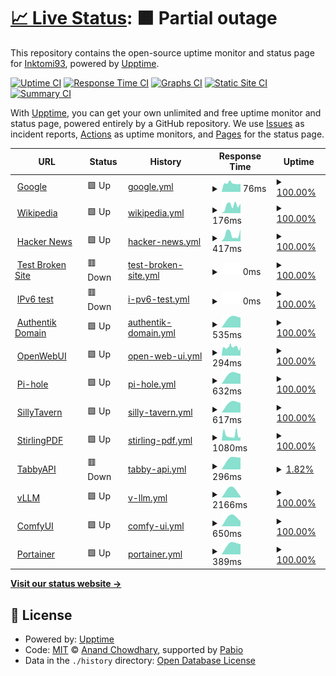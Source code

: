 # [📈 Live Status](https://Inktomi93.github.io/inktomitech_uptime): <!--live status--> **🟧 Partial outage**

This repository contains the open-source uptime monitor and status page for [Inktomi93](https://Inktomi93.github.io/inktomitech_uptime), powered by [Upptime](https://github.com/upptime/upptime).

[![Uptime CI](https://github.com/Inktomi93/inktomitech_uptime/workflows/Uptime%20CI/badge.svg)](https://github.com/Inktomi93/inktomitech_uptime/actions?query=workflow%3A%22Uptime+CI%22)
[![Response Time CI](https://github.com/Inktomi93/inktomitech_uptime/workflows/Response%20Time%20CI/badge.svg)](https://github.com/Inktomi93/inktomitech_uptime/actions?query=workflow%3A%22Response+Time+CI%22)
[![Graphs CI](https://github.com/Inktomi93/inktomitech_uptime/workflows/Graphs%20CI/badge.svg)](https://github.com/Inktomi93/inktomitech_uptime/actions?query=workflow%3A%22Graphs+CI%22)
[![Static Site CI](https://github.com/Inktomi93/inktomitech_uptime/workflows/Static%20Site%20CI/badge.svg)](https://github.com/Inktomi93/inktomitech_uptime/actions?query=workflow%3A%22Static+Site+CI%22)
[![Summary CI](https://github.com/Inktomi93/inktomitech_uptime/workflows/Summary%20CI/badge.svg)](https://github.com/Inktomi93/inktomitech_uptime/actions?query=workflow%3A%22Summary+CI%22)

With [Upptime](https://upptime.js.org), you can get your own unlimited and free uptime monitor and status page, powered entirely by a GitHub repository. We use [Issues](https://github.com/Inktomi93/inktomitech_uptime/issues) as incident reports, [Actions](https://github.com/Inktomi93/inktomitech_uptime/actions) as uptime monitors, and [Pages](https://Inktomi93.github.io/inktomitech_uptime) for the status page.

<!--start: status pages-->
<!-- This summary is generated by Upptime (https://github.com/upptime/upptime) -->
<!-- Do not edit this manually, your changes will be overwritten -->
<!-- prettier-ignore -->
| URL | Status | History | Response Time | Uptime |
| --- | ------ | ------- | ------------- | ------ |
| <img alt="" src="https://icons.duckduckgo.com/ip3/www.google.com.ico" height="13"> [Google](https://www.google.com) | 🟩 Up | [google.yml](https://github.com/Inktomi93/inktomitech_uptime/commits/HEAD/history/google.yml) | <details><summary><img alt="Response time graph" src="./graphs/google/response-time-week.png" height="20"> 76ms</summary><br><a href="https://Inktomi93.github.io/inktomitech_uptime/history/google"><img alt="Response time 76" src="https://img.shields.io/endpoint?url=https%3A%2F%2Fraw.githubusercontent.com%2FInktomi93%2Finktomitech_uptime%2FHEAD%2Fapi%2Fgoogle%2Fresponse-time.json"></a><br><a href="https://Inktomi93.github.io/inktomitech_uptime/history/google"><img alt="24-hour response time 76" src="https://img.shields.io/endpoint?url=https%3A%2F%2Fraw.githubusercontent.com%2FInktomi93%2Finktomitech_uptime%2FHEAD%2Fapi%2Fgoogle%2Fresponse-time-day.json"></a><br><a href="https://Inktomi93.github.io/inktomitech_uptime/history/google"><img alt="7-day response time 76" src="https://img.shields.io/endpoint?url=https%3A%2F%2Fraw.githubusercontent.com%2FInktomi93%2Finktomitech_uptime%2FHEAD%2Fapi%2Fgoogle%2Fresponse-time-week.json"></a><br><a href="https://Inktomi93.github.io/inktomitech_uptime/history/google"><img alt="30-day response time 76" src="https://img.shields.io/endpoint?url=https%3A%2F%2Fraw.githubusercontent.com%2FInktomi93%2Finktomitech_uptime%2FHEAD%2Fapi%2Fgoogle%2Fresponse-time-month.json"></a><br><a href="https://Inktomi93.github.io/inktomitech_uptime/history/google"><img alt="1-year response time 76" src="https://img.shields.io/endpoint?url=https%3A%2F%2Fraw.githubusercontent.com%2FInktomi93%2Finktomitech_uptime%2FHEAD%2Fapi%2Fgoogle%2Fresponse-time-year.json"></a></details> | <details><summary><a href="https://Inktomi93.github.io/inktomitech_uptime/history/google">100.00%</a></summary><a href="https://Inktomi93.github.io/inktomitech_uptime/history/google"><img alt="All-time uptime 100.00%" src="https://img.shields.io/endpoint?url=https%3A%2F%2Fraw.githubusercontent.com%2FInktomi93%2Finktomitech_uptime%2FHEAD%2Fapi%2Fgoogle%2Fuptime.json"></a><br><a href="https://Inktomi93.github.io/inktomitech_uptime/history/google"><img alt="24-hour uptime 100.00%" src="https://img.shields.io/endpoint?url=https%3A%2F%2Fraw.githubusercontent.com%2FInktomi93%2Finktomitech_uptime%2FHEAD%2Fapi%2Fgoogle%2Fuptime-day.json"></a><br><a href="https://Inktomi93.github.io/inktomitech_uptime/history/google"><img alt="7-day uptime 100.00%" src="https://img.shields.io/endpoint?url=https%3A%2F%2Fraw.githubusercontent.com%2FInktomi93%2Finktomitech_uptime%2FHEAD%2Fapi%2Fgoogle%2Fuptime-week.json"></a><br><a href="https://Inktomi93.github.io/inktomitech_uptime/history/google"><img alt="30-day uptime 100.00%" src="https://img.shields.io/endpoint?url=https%3A%2F%2Fraw.githubusercontent.com%2FInktomi93%2Finktomitech_uptime%2FHEAD%2Fapi%2Fgoogle%2Fuptime-month.json"></a><br><a href="https://Inktomi93.github.io/inktomitech_uptime/history/google"><img alt="1-year uptime 100.00%" src="https://img.shields.io/endpoint?url=https%3A%2F%2Fraw.githubusercontent.com%2FInktomi93%2Finktomitech_uptime%2FHEAD%2Fapi%2Fgoogle%2Fuptime-year.json"></a></details>
| <img alt="" src="https://icons.duckduckgo.com/ip3/en.wikipedia.org.ico" height="13"> [Wikipedia](https://en.wikipedia.org) | 🟩 Up | [wikipedia.yml](https://github.com/Inktomi93/inktomitech_uptime/commits/HEAD/history/wikipedia.yml) | <details><summary><img alt="Response time graph" src="./graphs/wikipedia/response-time-week.png" height="20"> 176ms</summary><br><a href="https://Inktomi93.github.io/inktomitech_uptime/history/wikipedia"><img alt="Response time 176" src="https://img.shields.io/endpoint?url=https%3A%2F%2Fraw.githubusercontent.com%2FInktomi93%2Finktomitech_uptime%2FHEAD%2Fapi%2Fwikipedia%2Fresponse-time.json"></a><br><a href="https://Inktomi93.github.io/inktomitech_uptime/history/wikipedia"><img alt="24-hour response time 176" src="https://img.shields.io/endpoint?url=https%3A%2F%2Fraw.githubusercontent.com%2FInktomi93%2Finktomitech_uptime%2FHEAD%2Fapi%2Fwikipedia%2Fresponse-time-day.json"></a><br><a href="https://Inktomi93.github.io/inktomitech_uptime/history/wikipedia"><img alt="7-day response time 176" src="https://img.shields.io/endpoint?url=https%3A%2F%2Fraw.githubusercontent.com%2FInktomi93%2Finktomitech_uptime%2FHEAD%2Fapi%2Fwikipedia%2Fresponse-time-week.json"></a><br><a href="https://Inktomi93.github.io/inktomitech_uptime/history/wikipedia"><img alt="30-day response time 176" src="https://img.shields.io/endpoint?url=https%3A%2F%2Fraw.githubusercontent.com%2FInktomi93%2Finktomitech_uptime%2FHEAD%2Fapi%2Fwikipedia%2Fresponse-time-month.json"></a><br><a href="https://Inktomi93.github.io/inktomitech_uptime/history/wikipedia"><img alt="1-year response time 176" src="https://img.shields.io/endpoint?url=https%3A%2F%2Fraw.githubusercontent.com%2FInktomi93%2Finktomitech_uptime%2FHEAD%2Fapi%2Fwikipedia%2Fresponse-time-year.json"></a></details> | <details><summary><a href="https://Inktomi93.github.io/inktomitech_uptime/history/wikipedia">100.00%</a></summary><a href="https://Inktomi93.github.io/inktomitech_uptime/history/wikipedia"><img alt="All-time uptime 100.00%" src="https://img.shields.io/endpoint?url=https%3A%2F%2Fraw.githubusercontent.com%2FInktomi93%2Finktomitech_uptime%2FHEAD%2Fapi%2Fwikipedia%2Fuptime.json"></a><br><a href="https://Inktomi93.github.io/inktomitech_uptime/history/wikipedia"><img alt="24-hour uptime 100.00%" src="https://img.shields.io/endpoint?url=https%3A%2F%2Fraw.githubusercontent.com%2FInktomi93%2Finktomitech_uptime%2FHEAD%2Fapi%2Fwikipedia%2Fuptime-day.json"></a><br><a href="https://Inktomi93.github.io/inktomitech_uptime/history/wikipedia"><img alt="7-day uptime 100.00%" src="https://img.shields.io/endpoint?url=https%3A%2F%2Fraw.githubusercontent.com%2FInktomi93%2Finktomitech_uptime%2FHEAD%2Fapi%2Fwikipedia%2Fuptime-week.json"></a><br><a href="https://Inktomi93.github.io/inktomitech_uptime/history/wikipedia"><img alt="30-day uptime 100.00%" src="https://img.shields.io/endpoint?url=https%3A%2F%2Fraw.githubusercontent.com%2FInktomi93%2Finktomitech_uptime%2FHEAD%2Fapi%2Fwikipedia%2Fuptime-month.json"></a><br><a href="https://Inktomi93.github.io/inktomitech_uptime/history/wikipedia"><img alt="1-year uptime 100.00%" src="https://img.shields.io/endpoint?url=https%3A%2F%2Fraw.githubusercontent.com%2FInktomi93%2Finktomitech_uptime%2FHEAD%2Fapi%2Fwikipedia%2Fuptime-year.json"></a></details>
| <img alt="" src="https://icons.duckduckgo.com/ip3/news.ycombinator.com.ico" height="13"> [Hacker News](https://news.ycombinator.com) | 🟩 Up | [hacker-news.yml](https://github.com/Inktomi93/inktomitech_uptime/commits/HEAD/history/hacker-news.yml) | <details><summary><img alt="Response time graph" src="./graphs/hacker-news/response-time-week.png" height="20"> 417ms</summary><br><a href="https://Inktomi93.github.io/inktomitech_uptime/history/hacker-news"><img alt="Response time 417" src="https://img.shields.io/endpoint?url=https%3A%2F%2Fraw.githubusercontent.com%2FInktomi93%2Finktomitech_uptime%2FHEAD%2Fapi%2Fhacker-news%2Fresponse-time.json"></a><br><a href="https://Inktomi93.github.io/inktomitech_uptime/history/hacker-news"><img alt="24-hour response time 417" src="https://img.shields.io/endpoint?url=https%3A%2F%2Fraw.githubusercontent.com%2FInktomi93%2Finktomitech_uptime%2FHEAD%2Fapi%2Fhacker-news%2Fresponse-time-day.json"></a><br><a href="https://Inktomi93.github.io/inktomitech_uptime/history/hacker-news"><img alt="7-day response time 417" src="https://img.shields.io/endpoint?url=https%3A%2F%2Fraw.githubusercontent.com%2FInktomi93%2Finktomitech_uptime%2FHEAD%2Fapi%2Fhacker-news%2Fresponse-time-week.json"></a><br><a href="https://Inktomi93.github.io/inktomitech_uptime/history/hacker-news"><img alt="30-day response time 417" src="https://img.shields.io/endpoint?url=https%3A%2F%2Fraw.githubusercontent.com%2FInktomi93%2Finktomitech_uptime%2FHEAD%2Fapi%2Fhacker-news%2Fresponse-time-month.json"></a><br><a href="https://Inktomi93.github.io/inktomitech_uptime/history/hacker-news"><img alt="1-year response time 417" src="https://img.shields.io/endpoint?url=https%3A%2F%2Fraw.githubusercontent.com%2FInktomi93%2Finktomitech_uptime%2FHEAD%2Fapi%2Fhacker-news%2Fresponse-time-year.json"></a></details> | <details><summary><a href="https://Inktomi93.github.io/inktomitech_uptime/history/hacker-news">100.00%</a></summary><a href="https://Inktomi93.github.io/inktomitech_uptime/history/hacker-news"><img alt="All-time uptime 100.00%" src="https://img.shields.io/endpoint?url=https%3A%2F%2Fraw.githubusercontent.com%2FInktomi93%2Finktomitech_uptime%2FHEAD%2Fapi%2Fhacker-news%2Fuptime.json"></a><br><a href="https://Inktomi93.github.io/inktomitech_uptime/history/hacker-news"><img alt="24-hour uptime 100.00%" src="https://img.shields.io/endpoint?url=https%3A%2F%2Fraw.githubusercontent.com%2FInktomi93%2Finktomitech_uptime%2FHEAD%2Fapi%2Fhacker-news%2Fuptime-day.json"></a><br><a href="https://Inktomi93.github.io/inktomitech_uptime/history/hacker-news"><img alt="7-day uptime 100.00%" src="https://img.shields.io/endpoint?url=https%3A%2F%2Fraw.githubusercontent.com%2FInktomi93%2Finktomitech_uptime%2FHEAD%2Fapi%2Fhacker-news%2Fuptime-week.json"></a><br><a href="https://Inktomi93.github.io/inktomitech_uptime/history/hacker-news"><img alt="30-day uptime 100.00%" src="https://img.shields.io/endpoint?url=https%3A%2F%2Fraw.githubusercontent.com%2FInktomi93%2Finktomitech_uptime%2FHEAD%2Fapi%2Fhacker-news%2Fuptime-month.json"></a><br><a href="https://Inktomi93.github.io/inktomitech_uptime/history/hacker-news"><img alt="1-year uptime 100.00%" src="https://img.shields.io/endpoint?url=https%3A%2F%2Fraw.githubusercontent.com%2FInktomi93%2Finktomitech_uptime%2FHEAD%2Fapi%2Fhacker-news%2Fuptime-year.json"></a></details>
| <img alt="" src="https://icons.duckduckgo.com/ip3/thissitedoesnotexist.koj.co.ico" height="13"> [Test Broken Site](https://thissitedoesnotexist.koj.co) | 🟥 Down | [test-broken-site.yml](https://github.com/Inktomi93/inktomitech_uptime/commits/HEAD/history/test-broken-site.yml) | <details><summary><img alt="Response time graph" src="./graphs/test-broken-site/response-time-week.png" height="20"> 0ms</summary><br><a href="https://Inktomi93.github.io/inktomitech_uptime/history/test-broken-site"><img alt="Response time 0" src="https://img.shields.io/endpoint?url=https%3A%2F%2Fraw.githubusercontent.com%2FInktomi93%2Finktomitech_uptime%2FHEAD%2Fapi%2Ftest-broken-site%2Fresponse-time.json"></a><br><a href="https://Inktomi93.github.io/inktomitech_uptime/history/test-broken-site"><img alt="24-hour response time 0" src="https://img.shields.io/endpoint?url=https%3A%2F%2Fraw.githubusercontent.com%2FInktomi93%2Finktomitech_uptime%2FHEAD%2Fapi%2Ftest-broken-site%2Fresponse-time-day.json"></a><br><a href="https://Inktomi93.github.io/inktomitech_uptime/history/test-broken-site"><img alt="7-day response time 0" src="https://img.shields.io/endpoint?url=https%3A%2F%2Fraw.githubusercontent.com%2FInktomi93%2Finktomitech_uptime%2FHEAD%2Fapi%2Ftest-broken-site%2Fresponse-time-week.json"></a><br><a href="https://Inktomi93.github.io/inktomitech_uptime/history/test-broken-site"><img alt="30-day response time 0" src="https://img.shields.io/endpoint?url=https%3A%2F%2Fraw.githubusercontent.com%2FInktomi93%2Finktomitech_uptime%2FHEAD%2Fapi%2Ftest-broken-site%2Fresponse-time-month.json"></a><br><a href="https://Inktomi93.github.io/inktomitech_uptime/history/test-broken-site"><img alt="1-year response time 0" src="https://img.shields.io/endpoint?url=https%3A%2F%2Fraw.githubusercontent.com%2FInktomi93%2Finktomitech_uptime%2FHEAD%2Fapi%2Ftest-broken-site%2Fresponse-time-year.json"></a></details> | <details><summary><a href="https://Inktomi93.github.io/inktomitech_uptime/history/test-broken-site">100.00%</a></summary><a href="https://Inktomi93.github.io/inktomitech_uptime/history/test-broken-site"><img alt="All-time uptime 100.00%" src="https://img.shields.io/endpoint?url=https%3A%2F%2Fraw.githubusercontent.com%2FInktomi93%2Finktomitech_uptime%2FHEAD%2Fapi%2Ftest-broken-site%2Fuptime.json"></a><br><a href="https://Inktomi93.github.io/inktomitech_uptime/history/test-broken-site"><img alt="24-hour uptime 100.00%" src="https://img.shields.io/endpoint?url=https%3A%2F%2Fraw.githubusercontent.com%2FInktomi93%2Finktomitech_uptime%2FHEAD%2Fapi%2Ftest-broken-site%2Fuptime-day.json"></a><br><a href="https://Inktomi93.github.io/inktomitech_uptime/history/test-broken-site"><img alt="7-day uptime 100.00%" src="https://img.shields.io/endpoint?url=https%3A%2F%2Fraw.githubusercontent.com%2FInktomi93%2Finktomitech_uptime%2FHEAD%2Fapi%2Ftest-broken-site%2Fuptime-week.json"></a><br><a href="https://Inktomi93.github.io/inktomitech_uptime/history/test-broken-site"><img alt="30-day uptime 100.00%" src="https://img.shields.io/endpoint?url=https%3A%2F%2Fraw.githubusercontent.com%2FInktomi93%2Finktomitech_uptime%2FHEAD%2Fapi%2Ftest-broken-site%2Fuptime-month.json"></a><br><a href="https://Inktomi93.github.io/inktomitech_uptime/history/test-broken-site"><img alt="1-year uptime 100.00%" src="https://img.shields.io/endpoint?url=https%3A%2F%2Fraw.githubusercontent.com%2FInktomi93%2Finktomitech_uptime%2FHEAD%2Fapi%2Ftest-broken-site%2Fuptime-year.json"></a></details>
| <img alt="" src="https://icons.duckduckgo.com/ip3/null.ico" height="13"> [IPv6 test](forwardemail.net) | 🟥 Down | [i-pv6-test.yml](https://github.com/Inktomi93/inktomitech_uptime/commits/HEAD/history/i-pv6-test.yml) | <details><summary><img alt="Response time graph" src="./graphs/i-pv6-test/response-time-week.png" height="20"> 0ms</summary><br><a href="https://Inktomi93.github.io/inktomitech_uptime/history/i-pv6-test"><img alt="Response time 0" src="https://img.shields.io/endpoint?url=https%3A%2F%2Fraw.githubusercontent.com%2FInktomi93%2Finktomitech_uptime%2FHEAD%2Fapi%2Fi-pv6-test%2Fresponse-time.json"></a><br><a href="https://Inktomi93.github.io/inktomitech_uptime/history/i-pv6-test"><img alt="24-hour response time 0" src="https://img.shields.io/endpoint?url=https%3A%2F%2Fraw.githubusercontent.com%2FInktomi93%2Finktomitech_uptime%2FHEAD%2Fapi%2Fi-pv6-test%2Fresponse-time-day.json"></a><br><a href="https://Inktomi93.github.io/inktomitech_uptime/history/i-pv6-test"><img alt="7-day response time 0" src="https://img.shields.io/endpoint?url=https%3A%2F%2Fraw.githubusercontent.com%2FInktomi93%2Finktomitech_uptime%2FHEAD%2Fapi%2Fi-pv6-test%2Fresponse-time-week.json"></a><br><a href="https://Inktomi93.github.io/inktomitech_uptime/history/i-pv6-test"><img alt="30-day response time 0" src="https://img.shields.io/endpoint?url=https%3A%2F%2Fraw.githubusercontent.com%2FInktomi93%2Finktomitech_uptime%2FHEAD%2Fapi%2Fi-pv6-test%2Fresponse-time-month.json"></a><br><a href="https://Inktomi93.github.io/inktomitech_uptime/history/i-pv6-test"><img alt="1-year response time 0" src="https://img.shields.io/endpoint?url=https%3A%2F%2Fraw.githubusercontent.com%2FInktomi93%2Finktomitech_uptime%2FHEAD%2Fapi%2Fi-pv6-test%2Fresponse-time-year.json"></a></details> | <details><summary><a href="https://Inktomi93.github.io/inktomitech_uptime/history/i-pv6-test">100.00%</a></summary><a href="https://Inktomi93.github.io/inktomitech_uptime/history/i-pv6-test"><img alt="All-time uptime 100.00%" src="https://img.shields.io/endpoint?url=https%3A%2F%2Fraw.githubusercontent.com%2FInktomi93%2Finktomitech_uptime%2FHEAD%2Fapi%2Fi-pv6-test%2Fuptime.json"></a><br><a href="https://Inktomi93.github.io/inktomitech_uptime/history/i-pv6-test"><img alt="24-hour uptime 100.00%" src="https://img.shields.io/endpoint?url=https%3A%2F%2Fraw.githubusercontent.com%2FInktomi93%2Finktomitech_uptime%2FHEAD%2Fapi%2Fi-pv6-test%2Fuptime-day.json"></a><br><a href="https://Inktomi93.github.io/inktomitech_uptime/history/i-pv6-test"><img alt="7-day uptime 100.00%" src="https://img.shields.io/endpoint?url=https%3A%2F%2Fraw.githubusercontent.com%2FInktomi93%2Finktomitech_uptime%2FHEAD%2Fapi%2Fi-pv6-test%2Fuptime-week.json"></a><br><a href="https://Inktomi93.github.io/inktomitech_uptime/history/i-pv6-test"><img alt="30-day uptime 100.00%" src="https://img.shields.io/endpoint?url=https%3A%2F%2Fraw.githubusercontent.com%2FInktomi93%2Finktomitech_uptime%2FHEAD%2Fapi%2Fi-pv6-test%2Fuptime-month.json"></a><br><a href="https://Inktomi93.github.io/inktomitech_uptime/history/i-pv6-test"><img alt="1-year uptime 100.00%" src="https://img.shields.io/endpoint?url=https%3A%2F%2Fraw.githubusercontent.com%2FInktomi93%2Finktomitech_uptime%2FHEAD%2Fapi%2Fi-pv6-test%2Fuptime-year.json"></a></details>
| <img alt="" src="https://icons.duckduckgo.com/ip3/authentik.inktomi.tech.ico" height="13"> [Authentik Domain](https://authentik.inktomi.tech) | 🟩 Up | [authentik-domain.yml](https://github.com/Inktomi93/inktomitech_uptime/commits/HEAD/history/authentik-domain.yml) | <details><summary><img alt="Response time graph" src="./graphs/authentik-domain/response-time-week.png" height="20"> 535ms</summary><br><a href="https://Inktomi93.github.io/inktomitech_uptime/history/authentik-domain"><img alt="Response time 535" src="https://img.shields.io/endpoint?url=https%3A%2F%2Fraw.githubusercontent.com%2FInktomi93%2Finktomitech_uptime%2FHEAD%2Fapi%2Fauthentik-domain%2Fresponse-time.json"></a><br><a href="https://Inktomi93.github.io/inktomitech_uptime/history/authentik-domain"><img alt="24-hour response time 535" src="https://img.shields.io/endpoint?url=https%3A%2F%2Fraw.githubusercontent.com%2FInktomi93%2Finktomitech_uptime%2FHEAD%2Fapi%2Fauthentik-domain%2Fresponse-time-day.json"></a><br><a href="https://Inktomi93.github.io/inktomitech_uptime/history/authentik-domain"><img alt="7-day response time 535" src="https://img.shields.io/endpoint?url=https%3A%2F%2Fraw.githubusercontent.com%2FInktomi93%2Finktomitech_uptime%2FHEAD%2Fapi%2Fauthentik-domain%2Fresponse-time-week.json"></a><br><a href="https://Inktomi93.github.io/inktomitech_uptime/history/authentik-domain"><img alt="30-day response time 535" src="https://img.shields.io/endpoint?url=https%3A%2F%2Fraw.githubusercontent.com%2FInktomi93%2Finktomitech_uptime%2FHEAD%2Fapi%2Fauthentik-domain%2Fresponse-time-month.json"></a><br><a href="https://Inktomi93.github.io/inktomitech_uptime/history/authentik-domain"><img alt="1-year response time 535" src="https://img.shields.io/endpoint?url=https%3A%2F%2Fraw.githubusercontent.com%2FInktomi93%2Finktomitech_uptime%2FHEAD%2Fapi%2Fauthentik-domain%2Fresponse-time-year.json"></a></details> | <details><summary><a href="https://Inktomi93.github.io/inktomitech_uptime/history/authentik-domain">100.00%</a></summary><a href="https://Inktomi93.github.io/inktomitech_uptime/history/authentik-domain"><img alt="All-time uptime 100.00%" src="https://img.shields.io/endpoint?url=https%3A%2F%2Fraw.githubusercontent.com%2FInktomi93%2Finktomitech_uptime%2FHEAD%2Fapi%2Fauthentik-domain%2Fuptime.json"></a><br><a href="https://Inktomi93.github.io/inktomitech_uptime/history/authentik-domain"><img alt="24-hour uptime 100.00%" src="https://img.shields.io/endpoint?url=https%3A%2F%2Fraw.githubusercontent.com%2FInktomi93%2Finktomitech_uptime%2FHEAD%2Fapi%2Fauthentik-domain%2Fuptime-day.json"></a><br><a href="https://Inktomi93.github.io/inktomitech_uptime/history/authentik-domain"><img alt="7-day uptime 100.00%" src="https://img.shields.io/endpoint?url=https%3A%2F%2Fraw.githubusercontent.com%2FInktomi93%2Finktomitech_uptime%2FHEAD%2Fapi%2Fauthentik-domain%2Fuptime-week.json"></a><br><a href="https://Inktomi93.github.io/inktomitech_uptime/history/authentik-domain"><img alt="30-day uptime 100.00%" src="https://img.shields.io/endpoint?url=https%3A%2F%2Fraw.githubusercontent.com%2FInktomi93%2Finktomitech_uptime%2FHEAD%2Fapi%2Fauthentik-domain%2Fuptime-month.json"></a><br><a href="https://Inktomi93.github.io/inktomitech_uptime/history/authentik-domain"><img alt="1-year uptime 100.00%" src="https://img.shields.io/endpoint?url=https%3A%2F%2Fraw.githubusercontent.com%2FInktomi93%2Finktomitech_uptime%2FHEAD%2Fapi%2Fauthentik-domain%2Fuptime-year.json"></a></details>
| <img alt="" src="https://icons.duckduckgo.com/ip3/openwebui.inktomi.tech.ico" height="13"> [OpenWebUI](https://openwebui.inktomi.tech) | 🟩 Up | [open-web-ui.yml](https://github.com/Inktomi93/inktomitech_uptime/commits/HEAD/history/open-web-ui.yml) | <details><summary><img alt="Response time graph" src="./graphs/open-web-ui/response-time-week.png" height="20"> 294ms</summary><br><a href="https://Inktomi93.github.io/inktomitech_uptime/history/open-web-ui"><img alt="Response time 294" src="https://img.shields.io/endpoint?url=https%3A%2F%2Fraw.githubusercontent.com%2FInktomi93%2Finktomitech_uptime%2FHEAD%2Fapi%2Fopen-web-ui%2Fresponse-time.json"></a><br><a href="https://Inktomi93.github.io/inktomitech_uptime/history/open-web-ui"><img alt="24-hour response time 294" src="https://img.shields.io/endpoint?url=https%3A%2F%2Fraw.githubusercontent.com%2FInktomi93%2Finktomitech_uptime%2FHEAD%2Fapi%2Fopen-web-ui%2Fresponse-time-day.json"></a><br><a href="https://Inktomi93.github.io/inktomitech_uptime/history/open-web-ui"><img alt="7-day response time 294" src="https://img.shields.io/endpoint?url=https%3A%2F%2Fraw.githubusercontent.com%2FInktomi93%2Finktomitech_uptime%2FHEAD%2Fapi%2Fopen-web-ui%2Fresponse-time-week.json"></a><br><a href="https://Inktomi93.github.io/inktomitech_uptime/history/open-web-ui"><img alt="30-day response time 294" src="https://img.shields.io/endpoint?url=https%3A%2F%2Fraw.githubusercontent.com%2FInktomi93%2Finktomitech_uptime%2FHEAD%2Fapi%2Fopen-web-ui%2Fresponse-time-month.json"></a><br><a href="https://Inktomi93.github.io/inktomitech_uptime/history/open-web-ui"><img alt="1-year response time 294" src="https://img.shields.io/endpoint?url=https%3A%2F%2Fraw.githubusercontent.com%2FInktomi93%2Finktomitech_uptime%2FHEAD%2Fapi%2Fopen-web-ui%2Fresponse-time-year.json"></a></details> | <details><summary><a href="https://Inktomi93.github.io/inktomitech_uptime/history/open-web-ui">100.00%</a></summary><a href="https://Inktomi93.github.io/inktomitech_uptime/history/open-web-ui"><img alt="All-time uptime 100.00%" src="https://img.shields.io/endpoint?url=https%3A%2F%2Fraw.githubusercontent.com%2FInktomi93%2Finktomitech_uptime%2FHEAD%2Fapi%2Fopen-web-ui%2Fuptime.json"></a><br><a href="https://Inktomi93.github.io/inktomitech_uptime/history/open-web-ui"><img alt="24-hour uptime 100.00%" src="https://img.shields.io/endpoint?url=https%3A%2F%2Fraw.githubusercontent.com%2FInktomi93%2Finktomitech_uptime%2FHEAD%2Fapi%2Fopen-web-ui%2Fuptime-day.json"></a><br><a href="https://Inktomi93.github.io/inktomitech_uptime/history/open-web-ui"><img alt="7-day uptime 100.00%" src="https://img.shields.io/endpoint?url=https%3A%2F%2Fraw.githubusercontent.com%2FInktomi93%2Finktomitech_uptime%2FHEAD%2Fapi%2Fopen-web-ui%2Fuptime-week.json"></a><br><a href="https://Inktomi93.github.io/inktomitech_uptime/history/open-web-ui"><img alt="30-day uptime 100.00%" src="https://img.shields.io/endpoint?url=https%3A%2F%2Fraw.githubusercontent.com%2FInktomi93%2Finktomitech_uptime%2FHEAD%2Fapi%2Fopen-web-ui%2Fuptime-month.json"></a><br><a href="https://Inktomi93.github.io/inktomitech_uptime/history/open-web-ui"><img alt="1-year uptime 100.00%" src="https://img.shields.io/endpoint?url=https%3A%2F%2Fraw.githubusercontent.com%2FInktomi93%2Finktomitech_uptime%2FHEAD%2Fapi%2Fopen-web-ui%2Fuptime-year.json"></a></details>
| <img alt="" src="https://icons.duckduckgo.com/ip3/pihole.inktomi.tech.ico" height="13"> [Pi-hole](https://pihole.inktomi.tech) | 🟩 Up | [pi-hole.yml](https://github.com/Inktomi93/inktomitech_uptime/commits/HEAD/history/pi-hole.yml) | <details><summary><img alt="Response time graph" src="./graphs/pi-hole/response-time-week.png" height="20"> 632ms</summary><br><a href="https://Inktomi93.github.io/inktomitech_uptime/history/pi-hole"><img alt="Response time 632" src="https://img.shields.io/endpoint?url=https%3A%2F%2Fraw.githubusercontent.com%2FInktomi93%2Finktomitech_uptime%2FHEAD%2Fapi%2Fpi-hole%2Fresponse-time.json"></a><br><a href="https://Inktomi93.github.io/inktomitech_uptime/history/pi-hole"><img alt="24-hour response time 632" src="https://img.shields.io/endpoint?url=https%3A%2F%2Fraw.githubusercontent.com%2FInktomi93%2Finktomitech_uptime%2FHEAD%2Fapi%2Fpi-hole%2Fresponse-time-day.json"></a><br><a href="https://Inktomi93.github.io/inktomitech_uptime/history/pi-hole"><img alt="7-day response time 632" src="https://img.shields.io/endpoint?url=https%3A%2F%2Fraw.githubusercontent.com%2FInktomi93%2Finktomitech_uptime%2FHEAD%2Fapi%2Fpi-hole%2Fresponse-time-week.json"></a><br><a href="https://Inktomi93.github.io/inktomitech_uptime/history/pi-hole"><img alt="30-day response time 632" src="https://img.shields.io/endpoint?url=https%3A%2F%2Fraw.githubusercontent.com%2FInktomi93%2Finktomitech_uptime%2FHEAD%2Fapi%2Fpi-hole%2Fresponse-time-month.json"></a><br><a href="https://Inktomi93.github.io/inktomitech_uptime/history/pi-hole"><img alt="1-year response time 632" src="https://img.shields.io/endpoint?url=https%3A%2F%2Fraw.githubusercontent.com%2FInktomi93%2Finktomitech_uptime%2FHEAD%2Fapi%2Fpi-hole%2Fresponse-time-year.json"></a></details> | <details><summary><a href="https://Inktomi93.github.io/inktomitech_uptime/history/pi-hole">100.00%</a></summary><a href="https://Inktomi93.github.io/inktomitech_uptime/history/pi-hole"><img alt="All-time uptime 100.00%" src="https://img.shields.io/endpoint?url=https%3A%2F%2Fraw.githubusercontent.com%2FInktomi93%2Finktomitech_uptime%2FHEAD%2Fapi%2Fpi-hole%2Fuptime.json"></a><br><a href="https://Inktomi93.github.io/inktomitech_uptime/history/pi-hole"><img alt="24-hour uptime 100.00%" src="https://img.shields.io/endpoint?url=https%3A%2F%2Fraw.githubusercontent.com%2FInktomi93%2Finktomitech_uptime%2FHEAD%2Fapi%2Fpi-hole%2Fuptime-day.json"></a><br><a href="https://Inktomi93.github.io/inktomitech_uptime/history/pi-hole"><img alt="7-day uptime 100.00%" src="https://img.shields.io/endpoint?url=https%3A%2F%2Fraw.githubusercontent.com%2FInktomi93%2Finktomitech_uptime%2FHEAD%2Fapi%2Fpi-hole%2Fuptime-week.json"></a><br><a href="https://Inktomi93.github.io/inktomitech_uptime/history/pi-hole"><img alt="30-day uptime 100.00%" src="https://img.shields.io/endpoint?url=https%3A%2F%2Fraw.githubusercontent.com%2FInktomi93%2Finktomitech_uptime%2FHEAD%2Fapi%2Fpi-hole%2Fuptime-month.json"></a><br><a href="https://Inktomi93.github.io/inktomitech_uptime/history/pi-hole"><img alt="1-year uptime 100.00%" src="https://img.shields.io/endpoint?url=https%3A%2F%2Fraw.githubusercontent.com%2FInktomi93%2Finktomitech_uptime%2FHEAD%2Fapi%2Fpi-hole%2Fuptime-year.json"></a></details>
| <img alt="" src="https://icons.duckduckgo.com/ip3/sillytavern.inktomi.tech.ico" height="13"> [SillyTavern](https://sillytavern.inktomi.tech) | 🟩 Up | [silly-tavern.yml](https://github.com/Inktomi93/inktomitech_uptime/commits/HEAD/history/silly-tavern.yml) | <details><summary><img alt="Response time graph" src="./graphs/silly-tavern/response-time-week.png" height="20"> 617ms</summary><br><a href="https://Inktomi93.github.io/inktomitech_uptime/history/silly-tavern"><img alt="Response time 617" src="https://img.shields.io/endpoint?url=https%3A%2F%2Fraw.githubusercontent.com%2FInktomi93%2Finktomitech_uptime%2FHEAD%2Fapi%2Fsilly-tavern%2Fresponse-time.json"></a><br><a href="https://Inktomi93.github.io/inktomitech_uptime/history/silly-tavern"><img alt="24-hour response time 617" src="https://img.shields.io/endpoint?url=https%3A%2F%2Fraw.githubusercontent.com%2FInktomi93%2Finktomitech_uptime%2FHEAD%2Fapi%2Fsilly-tavern%2Fresponse-time-day.json"></a><br><a href="https://Inktomi93.github.io/inktomitech_uptime/history/silly-tavern"><img alt="7-day response time 617" src="https://img.shields.io/endpoint?url=https%3A%2F%2Fraw.githubusercontent.com%2FInktomi93%2Finktomitech_uptime%2FHEAD%2Fapi%2Fsilly-tavern%2Fresponse-time-week.json"></a><br><a href="https://Inktomi93.github.io/inktomitech_uptime/history/silly-tavern"><img alt="30-day response time 617" src="https://img.shields.io/endpoint?url=https%3A%2F%2Fraw.githubusercontent.com%2FInktomi93%2Finktomitech_uptime%2FHEAD%2Fapi%2Fsilly-tavern%2Fresponse-time-month.json"></a><br><a href="https://Inktomi93.github.io/inktomitech_uptime/history/silly-tavern"><img alt="1-year response time 617" src="https://img.shields.io/endpoint?url=https%3A%2F%2Fraw.githubusercontent.com%2FInktomi93%2Finktomitech_uptime%2FHEAD%2Fapi%2Fsilly-tavern%2Fresponse-time-year.json"></a></details> | <details><summary><a href="https://Inktomi93.github.io/inktomitech_uptime/history/silly-tavern">100.00%</a></summary><a href="https://Inktomi93.github.io/inktomitech_uptime/history/silly-tavern"><img alt="All-time uptime 100.00%" src="https://img.shields.io/endpoint?url=https%3A%2F%2Fraw.githubusercontent.com%2FInktomi93%2Finktomitech_uptime%2FHEAD%2Fapi%2Fsilly-tavern%2Fuptime.json"></a><br><a href="https://Inktomi93.github.io/inktomitech_uptime/history/silly-tavern"><img alt="24-hour uptime 100.00%" src="https://img.shields.io/endpoint?url=https%3A%2F%2Fraw.githubusercontent.com%2FInktomi93%2Finktomitech_uptime%2FHEAD%2Fapi%2Fsilly-tavern%2Fuptime-day.json"></a><br><a href="https://Inktomi93.github.io/inktomitech_uptime/history/silly-tavern"><img alt="7-day uptime 100.00%" src="https://img.shields.io/endpoint?url=https%3A%2F%2Fraw.githubusercontent.com%2FInktomi93%2Finktomitech_uptime%2FHEAD%2Fapi%2Fsilly-tavern%2Fuptime-week.json"></a><br><a href="https://Inktomi93.github.io/inktomitech_uptime/history/silly-tavern"><img alt="30-day uptime 100.00%" src="https://img.shields.io/endpoint?url=https%3A%2F%2Fraw.githubusercontent.com%2FInktomi93%2Finktomitech_uptime%2FHEAD%2Fapi%2Fsilly-tavern%2Fuptime-month.json"></a><br><a href="https://Inktomi93.github.io/inktomitech_uptime/history/silly-tavern"><img alt="1-year uptime 100.00%" src="https://img.shields.io/endpoint?url=https%3A%2F%2Fraw.githubusercontent.com%2FInktomi93%2Finktomitech_uptime%2FHEAD%2Fapi%2Fsilly-tavern%2Fuptime-year.json"></a></details>
| <img alt="" src="https://icons.duckduckgo.com/ip3/stirlingpdf.inktomi.tech.ico" height="13"> [StirlingPDF](https://stirlingpdf.inktomi.tech) | 🟩 Up | [stirling-pdf.yml](https://github.com/Inktomi93/inktomitech_uptime/commits/HEAD/history/stirling-pdf.yml) | <details><summary><img alt="Response time graph" src="./graphs/stirling-pdf/response-time-week.png" height="20"> 1080ms</summary><br><a href="https://Inktomi93.github.io/inktomitech_uptime/history/stirling-pdf"><img alt="Response time 1080" src="https://img.shields.io/endpoint?url=https%3A%2F%2Fraw.githubusercontent.com%2FInktomi93%2Finktomitech_uptime%2FHEAD%2Fapi%2Fstirling-pdf%2Fresponse-time.json"></a><br><a href="https://Inktomi93.github.io/inktomitech_uptime/history/stirling-pdf"><img alt="24-hour response time 1080" src="https://img.shields.io/endpoint?url=https%3A%2F%2Fraw.githubusercontent.com%2FInktomi93%2Finktomitech_uptime%2FHEAD%2Fapi%2Fstirling-pdf%2Fresponse-time-day.json"></a><br><a href="https://Inktomi93.github.io/inktomitech_uptime/history/stirling-pdf"><img alt="7-day response time 1080" src="https://img.shields.io/endpoint?url=https%3A%2F%2Fraw.githubusercontent.com%2FInktomi93%2Finktomitech_uptime%2FHEAD%2Fapi%2Fstirling-pdf%2Fresponse-time-week.json"></a><br><a href="https://Inktomi93.github.io/inktomitech_uptime/history/stirling-pdf"><img alt="30-day response time 1080" src="https://img.shields.io/endpoint?url=https%3A%2F%2Fraw.githubusercontent.com%2FInktomi93%2Finktomitech_uptime%2FHEAD%2Fapi%2Fstirling-pdf%2Fresponse-time-month.json"></a><br><a href="https://Inktomi93.github.io/inktomitech_uptime/history/stirling-pdf"><img alt="1-year response time 1080" src="https://img.shields.io/endpoint?url=https%3A%2F%2Fraw.githubusercontent.com%2FInktomi93%2Finktomitech_uptime%2FHEAD%2Fapi%2Fstirling-pdf%2Fresponse-time-year.json"></a></details> | <details><summary><a href="https://Inktomi93.github.io/inktomitech_uptime/history/stirling-pdf">100.00%</a></summary><a href="https://Inktomi93.github.io/inktomitech_uptime/history/stirling-pdf"><img alt="All-time uptime 100.00%" src="https://img.shields.io/endpoint?url=https%3A%2F%2Fraw.githubusercontent.com%2FInktomi93%2Finktomitech_uptime%2FHEAD%2Fapi%2Fstirling-pdf%2Fuptime.json"></a><br><a href="https://Inktomi93.github.io/inktomitech_uptime/history/stirling-pdf"><img alt="24-hour uptime 100.00%" src="https://img.shields.io/endpoint?url=https%3A%2F%2Fraw.githubusercontent.com%2FInktomi93%2Finktomitech_uptime%2FHEAD%2Fapi%2Fstirling-pdf%2Fuptime-day.json"></a><br><a href="https://Inktomi93.github.io/inktomitech_uptime/history/stirling-pdf"><img alt="7-day uptime 100.00%" src="https://img.shields.io/endpoint?url=https%3A%2F%2Fraw.githubusercontent.com%2FInktomi93%2Finktomitech_uptime%2FHEAD%2Fapi%2Fstirling-pdf%2Fuptime-week.json"></a><br><a href="https://Inktomi93.github.io/inktomitech_uptime/history/stirling-pdf"><img alt="30-day uptime 100.00%" src="https://img.shields.io/endpoint?url=https%3A%2F%2Fraw.githubusercontent.com%2FInktomi93%2Finktomitech_uptime%2FHEAD%2Fapi%2Fstirling-pdf%2Fuptime-month.json"></a><br><a href="https://Inktomi93.github.io/inktomitech_uptime/history/stirling-pdf"><img alt="1-year uptime 100.00%" src="https://img.shields.io/endpoint?url=https%3A%2F%2Fraw.githubusercontent.com%2FInktomi93%2Finktomitech_uptime%2FHEAD%2Fapi%2Fstirling-pdf%2Fuptime-year.json"></a></details>
| <img alt="" src="https://icons.duckduckgo.com/ip3/tabbyapi.inktomi.tech.ico" height="13"> [TabbyAPI](https://tabbyapi.inktomi.tech) | 🟥 Down | [tabby-api.yml](https://github.com/Inktomi93/inktomitech_uptime/commits/HEAD/history/tabby-api.yml) | <details><summary><img alt="Response time graph" src="./graphs/tabby-api/response-time-week.png" height="20"> 296ms</summary><br><a href="https://Inktomi93.github.io/inktomitech_uptime/history/tabby-api"><img alt="Response time 296" src="https://img.shields.io/endpoint?url=https%3A%2F%2Fraw.githubusercontent.com%2FInktomi93%2Finktomitech_uptime%2FHEAD%2Fapi%2Ftabby-api%2Fresponse-time.json"></a><br><a href="https://Inktomi93.github.io/inktomitech_uptime/history/tabby-api"><img alt="24-hour response time 296" src="https://img.shields.io/endpoint?url=https%3A%2F%2Fraw.githubusercontent.com%2FInktomi93%2Finktomitech_uptime%2FHEAD%2Fapi%2Ftabby-api%2Fresponse-time-day.json"></a><br><a href="https://Inktomi93.github.io/inktomitech_uptime/history/tabby-api"><img alt="7-day response time 296" src="https://img.shields.io/endpoint?url=https%3A%2F%2Fraw.githubusercontent.com%2FInktomi93%2Finktomitech_uptime%2FHEAD%2Fapi%2Ftabby-api%2Fresponse-time-week.json"></a><br><a href="https://Inktomi93.github.io/inktomitech_uptime/history/tabby-api"><img alt="30-day response time 296" src="https://img.shields.io/endpoint?url=https%3A%2F%2Fraw.githubusercontent.com%2FInktomi93%2Finktomitech_uptime%2FHEAD%2Fapi%2Ftabby-api%2Fresponse-time-month.json"></a><br><a href="https://Inktomi93.github.io/inktomitech_uptime/history/tabby-api"><img alt="1-year response time 296" src="https://img.shields.io/endpoint?url=https%3A%2F%2Fraw.githubusercontent.com%2FInktomi93%2Finktomitech_uptime%2FHEAD%2Fapi%2Ftabby-api%2Fresponse-time-year.json"></a></details> | <details><summary><a href="https://Inktomi93.github.io/inktomitech_uptime/history/tabby-api">1.82%</a></summary><a href="https://Inktomi93.github.io/inktomitech_uptime/history/tabby-api"><img alt="All-time uptime 1.82%" src="https://img.shields.io/endpoint?url=https%3A%2F%2Fraw.githubusercontent.com%2FInktomi93%2Finktomitech_uptime%2FHEAD%2Fapi%2Ftabby-api%2Fuptime.json"></a><br><a href="https://Inktomi93.github.io/inktomitech_uptime/history/tabby-api"><img alt="24-hour uptime 1.82%" src="https://img.shields.io/endpoint?url=https%3A%2F%2Fraw.githubusercontent.com%2FInktomi93%2Finktomitech_uptime%2FHEAD%2Fapi%2Ftabby-api%2Fuptime-day.json"></a><br><a href="https://Inktomi93.github.io/inktomitech_uptime/history/tabby-api"><img alt="7-day uptime 1.82%" src="https://img.shields.io/endpoint?url=https%3A%2F%2Fraw.githubusercontent.com%2FInktomi93%2Finktomitech_uptime%2FHEAD%2Fapi%2Ftabby-api%2Fuptime-week.json"></a><br><a href="https://Inktomi93.github.io/inktomitech_uptime/history/tabby-api"><img alt="30-day uptime 1.82%" src="https://img.shields.io/endpoint?url=https%3A%2F%2Fraw.githubusercontent.com%2FInktomi93%2Finktomitech_uptime%2FHEAD%2Fapi%2Ftabby-api%2Fuptime-month.json"></a><br><a href="https://Inktomi93.github.io/inktomitech_uptime/history/tabby-api"><img alt="1-year uptime 1.82%" src="https://img.shields.io/endpoint?url=https%3A%2F%2Fraw.githubusercontent.com%2FInktomi93%2Finktomitech_uptime%2FHEAD%2Fapi%2Ftabby-api%2Fuptime-year.json"></a></details>
| <img alt="" src="https://icons.duckduckgo.com/ip3/vllm.inktomi.tech.ico" height="13"> [vLLM](https://vllm.inktomi.tech) | 🟩 Up | [v-llm.yml](https://github.com/Inktomi93/inktomitech_uptime/commits/HEAD/history/v-llm.yml) | <details><summary><img alt="Response time graph" src="./graphs/v-llm/response-time-week.png" height="20"> 2166ms</summary><br><a href="https://Inktomi93.github.io/inktomitech_uptime/history/v-llm"><img alt="Response time 2166" src="https://img.shields.io/endpoint?url=https%3A%2F%2Fraw.githubusercontent.com%2FInktomi93%2Finktomitech_uptime%2FHEAD%2Fapi%2Fv-llm%2Fresponse-time.json"></a><br><a href="https://Inktomi93.github.io/inktomitech_uptime/history/v-llm"><img alt="24-hour response time 2166" src="https://img.shields.io/endpoint?url=https%3A%2F%2Fraw.githubusercontent.com%2FInktomi93%2Finktomitech_uptime%2FHEAD%2Fapi%2Fv-llm%2Fresponse-time-day.json"></a><br><a href="https://Inktomi93.github.io/inktomitech_uptime/history/v-llm"><img alt="7-day response time 2166" src="https://img.shields.io/endpoint?url=https%3A%2F%2Fraw.githubusercontent.com%2FInktomi93%2Finktomitech_uptime%2FHEAD%2Fapi%2Fv-llm%2Fresponse-time-week.json"></a><br><a href="https://Inktomi93.github.io/inktomitech_uptime/history/v-llm"><img alt="30-day response time 2166" src="https://img.shields.io/endpoint?url=https%3A%2F%2Fraw.githubusercontent.com%2FInktomi93%2Finktomitech_uptime%2FHEAD%2Fapi%2Fv-llm%2Fresponse-time-month.json"></a><br><a href="https://Inktomi93.github.io/inktomitech_uptime/history/v-llm"><img alt="1-year response time 2166" src="https://img.shields.io/endpoint?url=https%3A%2F%2Fraw.githubusercontent.com%2FInktomi93%2Finktomitech_uptime%2FHEAD%2Fapi%2Fv-llm%2Fresponse-time-year.json"></a></details> | <details><summary><a href="https://Inktomi93.github.io/inktomitech_uptime/history/v-llm">100.00%</a></summary><a href="https://Inktomi93.github.io/inktomitech_uptime/history/v-llm"><img alt="All-time uptime 100.00%" src="https://img.shields.io/endpoint?url=https%3A%2F%2Fraw.githubusercontent.com%2FInktomi93%2Finktomitech_uptime%2FHEAD%2Fapi%2Fv-llm%2Fuptime.json"></a><br><a href="https://Inktomi93.github.io/inktomitech_uptime/history/v-llm"><img alt="24-hour uptime 100.00%" src="https://img.shields.io/endpoint?url=https%3A%2F%2Fraw.githubusercontent.com%2FInktomi93%2Finktomitech_uptime%2FHEAD%2Fapi%2Fv-llm%2Fuptime-day.json"></a><br><a href="https://Inktomi93.github.io/inktomitech_uptime/history/v-llm"><img alt="7-day uptime 100.00%" src="https://img.shields.io/endpoint?url=https%3A%2F%2Fraw.githubusercontent.com%2FInktomi93%2Finktomitech_uptime%2FHEAD%2Fapi%2Fv-llm%2Fuptime-week.json"></a><br><a href="https://Inktomi93.github.io/inktomitech_uptime/history/v-llm"><img alt="30-day uptime 100.00%" src="https://img.shields.io/endpoint?url=https%3A%2F%2Fraw.githubusercontent.com%2FInktomi93%2Finktomitech_uptime%2FHEAD%2Fapi%2Fv-llm%2Fuptime-month.json"></a><br><a href="https://Inktomi93.github.io/inktomitech_uptime/history/v-llm"><img alt="1-year uptime 100.00%" src="https://img.shields.io/endpoint?url=https%3A%2F%2Fraw.githubusercontent.com%2FInktomi93%2Finktomitech_uptime%2FHEAD%2Fapi%2Fv-llm%2Fuptime-year.json"></a></details>
| <img alt="" src="https://icons.duckduckgo.com/ip3/comfyui.inktomi.tech.ico" height="13"> [ComfyUI](https://comfyui.inktomi.tech) | 🟩 Up | [comfy-ui.yml](https://github.com/Inktomi93/inktomitech_uptime/commits/HEAD/history/comfy-ui.yml) | <details><summary><img alt="Response time graph" src="./graphs/comfy-ui/response-time-week.png" height="20"> 650ms</summary><br><a href="https://Inktomi93.github.io/inktomitech_uptime/history/comfy-ui"><img alt="Response time 650" src="https://img.shields.io/endpoint?url=https%3A%2F%2Fraw.githubusercontent.com%2FInktomi93%2Finktomitech_uptime%2FHEAD%2Fapi%2Fcomfy-ui%2Fresponse-time.json"></a><br><a href="https://Inktomi93.github.io/inktomitech_uptime/history/comfy-ui"><img alt="24-hour response time 650" src="https://img.shields.io/endpoint?url=https%3A%2F%2Fraw.githubusercontent.com%2FInktomi93%2Finktomitech_uptime%2FHEAD%2Fapi%2Fcomfy-ui%2Fresponse-time-day.json"></a><br><a href="https://Inktomi93.github.io/inktomitech_uptime/history/comfy-ui"><img alt="7-day response time 650" src="https://img.shields.io/endpoint?url=https%3A%2F%2Fraw.githubusercontent.com%2FInktomi93%2Finktomitech_uptime%2FHEAD%2Fapi%2Fcomfy-ui%2Fresponse-time-week.json"></a><br><a href="https://Inktomi93.github.io/inktomitech_uptime/history/comfy-ui"><img alt="30-day response time 650" src="https://img.shields.io/endpoint?url=https%3A%2F%2Fraw.githubusercontent.com%2FInktomi93%2Finktomitech_uptime%2FHEAD%2Fapi%2Fcomfy-ui%2Fresponse-time-month.json"></a><br><a href="https://Inktomi93.github.io/inktomitech_uptime/history/comfy-ui"><img alt="1-year response time 650" src="https://img.shields.io/endpoint?url=https%3A%2F%2Fraw.githubusercontent.com%2FInktomi93%2Finktomitech_uptime%2FHEAD%2Fapi%2Fcomfy-ui%2Fresponse-time-year.json"></a></details> | <details><summary><a href="https://Inktomi93.github.io/inktomitech_uptime/history/comfy-ui">100.00%</a></summary><a href="https://Inktomi93.github.io/inktomitech_uptime/history/comfy-ui"><img alt="All-time uptime 100.00%" src="https://img.shields.io/endpoint?url=https%3A%2F%2Fraw.githubusercontent.com%2FInktomi93%2Finktomitech_uptime%2FHEAD%2Fapi%2Fcomfy-ui%2Fuptime.json"></a><br><a href="https://Inktomi93.github.io/inktomitech_uptime/history/comfy-ui"><img alt="24-hour uptime 100.00%" src="https://img.shields.io/endpoint?url=https%3A%2F%2Fraw.githubusercontent.com%2FInktomi93%2Finktomitech_uptime%2FHEAD%2Fapi%2Fcomfy-ui%2Fuptime-day.json"></a><br><a href="https://Inktomi93.github.io/inktomitech_uptime/history/comfy-ui"><img alt="7-day uptime 100.00%" src="https://img.shields.io/endpoint?url=https%3A%2F%2Fraw.githubusercontent.com%2FInktomi93%2Finktomitech_uptime%2FHEAD%2Fapi%2Fcomfy-ui%2Fuptime-week.json"></a><br><a href="https://Inktomi93.github.io/inktomitech_uptime/history/comfy-ui"><img alt="30-day uptime 100.00%" src="https://img.shields.io/endpoint?url=https%3A%2F%2Fraw.githubusercontent.com%2FInktomi93%2Finktomitech_uptime%2FHEAD%2Fapi%2Fcomfy-ui%2Fuptime-month.json"></a><br><a href="https://Inktomi93.github.io/inktomitech_uptime/history/comfy-ui"><img alt="1-year uptime 100.00%" src="https://img.shields.io/endpoint?url=https%3A%2F%2Fraw.githubusercontent.com%2FInktomi93%2Finktomitech_uptime%2FHEAD%2Fapi%2Fcomfy-ui%2Fuptime-year.json"></a></details>
| <img alt="" src="https://icons.duckduckgo.com/ip3/portainer.inktomi.tech.ico" height="13"> [Portainer](https://portainer.inktomi.tech) | 🟩 Up | [portainer.yml](https://github.com/Inktomi93/inktomitech_uptime/commits/HEAD/history/portainer.yml) | <details><summary><img alt="Response time graph" src="./graphs/portainer/response-time-week.png" height="20"> 389ms</summary><br><a href="https://Inktomi93.github.io/inktomitech_uptime/history/portainer"><img alt="Response time 389" src="https://img.shields.io/endpoint?url=https%3A%2F%2Fraw.githubusercontent.com%2FInktomi93%2Finktomitech_uptime%2FHEAD%2Fapi%2Fportainer%2Fresponse-time.json"></a><br><a href="https://Inktomi93.github.io/inktomitech_uptime/history/portainer"><img alt="24-hour response time 389" src="https://img.shields.io/endpoint?url=https%3A%2F%2Fraw.githubusercontent.com%2FInktomi93%2Finktomitech_uptime%2FHEAD%2Fapi%2Fportainer%2Fresponse-time-day.json"></a><br><a href="https://Inktomi93.github.io/inktomitech_uptime/history/portainer"><img alt="7-day response time 389" src="https://img.shields.io/endpoint?url=https%3A%2F%2Fraw.githubusercontent.com%2FInktomi93%2Finktomitech_uptime%2FHEAD%2Fapi%2Fportainer%2Fresponse-time-week.json"></a><br><a href="https://Inktomi93.github.io/inktomitech_uptime/history/portainer"><img alt="30-day response time 389" src="https://img.shields.io/endpoint?url=https%3A%2F%2Fraw.githubusercontent.com%2FInktomi93%2Finktomitech_uptime%2FHEAD%2Fapi%2Fportainer%2Fresponse-time-month.json"></a><br><a href="https://Inktomi93.github.io/inktomitech_uptime/history/portainer"><img alt="1-year response time 389" src="https://img.shields.io/endpoint?url=https%3A%2F%2Fraw.githubusercontent.com%2FInktomi93%2Finktomitech_uptime%2FHEAD%2Fapi%2Fportainer%2Fresponse-time-year.json"></a></details> | <details><summary><a href="https://Inktomi93.github.io/inktomitech_uptime/history/portainer">100.00%</a></summary><a href="https://Inktomi93.github.io/inktomitech_uptime/history/portainer"><img alt="All-time uptime 100.00%" src="https://img.shields.io/endpoint?url=https%3A%2F%2Fraw.githubusercontent.com%2FInktomi93%2Finktomitech_uptime%2FHEAD%2Fapi%2Fportainer%2Fuptime.json"></a><br><a href="https://Inktomi93.github.io/inktomitech_uptime/history/portainer"><img alt="24-hour uptime 100.00%" src="https://img.shields.io/endpoint?url=https%3A%2F%2Fraw.githubusercontent.com%2FInktomi93%2Finktomitech_uptime%2FHEAD%2Fapi%2Fportainer%2Fuptime-day.json"></a><br><a href="https://Inktomi93.github.io/inktomitech_uptime/history/portainer"><img alt="7-day uptime 100.00%" src="https://img.shields.io/endpoint?url=https%3A%2F%2Fraw.githubusercontent.com%2FInktomi93%2Finktomitech_uptime%2FHEAD%2Fapi%2Fportainer%2Fuptime-week.json"></a><br><a href="https://Inktomi93.github.io/inktomitech_uptime/history/portainer"><img alt="30-day uptime 100.00%" src="https://img.shields.io/endpoint?url=https%3A%2F%2Fraw.githubusercontent.com%2FInktomi93%2Finktomitech_uptime%2FHEAD%2Fapi%2Fportainer%2Fuptime-month.json"></a><br><a href="https://Inktomi93.github.io/inktomitech_uptime/history/portainer"><img alt="1-year uptime 100.00%" src="https://img.shields.io/endpoint?url=https%3A%2F%2Fraw.githubusercontent.com%2FInktomi93%2Finktomitech_uptime%2FHEAD%2Fapi%2Fportainer%2Fuptime-year.json"></a></details>

<!--end: status pages-->

[**Visit our status website →**](https://Inktomi93.github.io/inktomitech_uptime)

## 📄 License

- Powered by: [Upptime](https://github.com/upptime/upptime)
- Code: [MIT](./LICENSE) © [Anand Chowdhary](https://anandchowdhary.com), supported by [Pabio](https://pabio.com)
- Data in the `./history` directory: [Open Database License](https://opendatacommons.org/licenses/odbl/1-0/)
